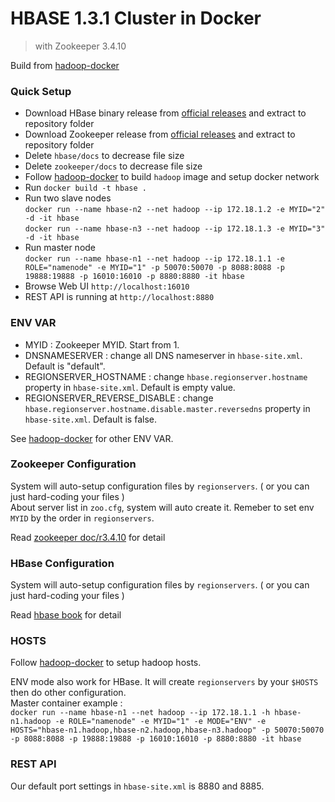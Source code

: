 # HBASE 1.3.1 Cluster in Docker
> with Zookeeper 3.4.10

Build from [hadoop-docker](https://github.com/NeoJRotary/hadoop-docker)

### Quick Setup
- Download HBase binary release from [official releases](http://www.apache.org/dyn/closer.cgi/hbase/) and extract to repository folder
- Download Zookeeper release from [official releases](http://zookeeper.apache.org/releases.html#download) and extract to repository folder
- Delete `hbase/docs` to decrease file size
- Delete `zookeeper/docs` to decrease file size
- Follow [hadoop-docker](https://github.com/NeoJRotary/hadoop-docker) to build `hadoop` image and setup docker network
- Run `docker build -t hbase .`
- Run two slave nodes  
`docker run --name hbase-n2 --net hadoop --ip 172.18.1.2 -e MYID="2" -d -it hbase`  
`docker run --name hbase-n3 --net hadoop --ip 172.18.1.3 -e MYID="3" -d -it hbase`
- Run master node  
 `docker run --name hbase-n1 --net hadoop --ip 172.18.1.1 -e ROLE="namenode" -e MYID="1" -p 50070:50070 -p 8088:8088 -p 19888:19888 -p 16010:16010 -p 8880:8880 -it hbase`
- Browse Web UI `http://localhost:16010`
- REST API is running at `http://localhost:8880`

### ENV VAR
- MYID : Zookeeper MYID. Start from 1.  
- DNSNAMESERVER : change all DNS nameserver in `hbase-site.xml`. Default is "default".
- REGIONSERVER_HOSTNAME : change `hbase.regionserver.hostname` property in `hbase-site.xml`. Default is empty value.
- REGIONSERVER_REVERSE_DISABLE :  change `hbase.regionserver.hostname.disable.master.reversedns` property in `hbase-site.xml`. Default is false.

See [hadoop-docker](https://github.com/NeoJRotary/hadoop-docker) for other ENV VAR.  

### Zookeeper Configuration
System will auto-setup configuration files by `regionservers`. ( or you can just hard-coding your files )  
About server list in `zoo.cfg`, system will auto create it. Remeber to set env `MYID` by the order in  `regionservers`.
  
Read [zookeeper doc/r3.4.10](https://zookeeper.apache.org/doc/r3.4.10/) for detail  

### HBase Configuration
System will auto-setup configuration files by `regionservers`. ( or you can just hard-coding your files )  
  
Read [hbase book](http://hbase.apache.org/book.html) for detail  

### HOSTS
Follow [hadoop-docker](https://github.com/NeoJRotary/hadoop-docker) to setup hadoop hosts.  
  
ENV mode also work for HBase. It will create `regionservers` by your `$HOSTS` then do other configuration.  
Master container example :   
`docker run --name hbase-n1 --net hadoop --ip 172.18.1.1 -h hbase-n1.hadoop -e ROLE="namenode" -e MYID="1" -e MODE="ENV" -e HOSTS="hbase-n1.hadoop,hbase-n2.hadoop,hbase-n3.hadoop" -p 50070:50070 -p 8088:8088 -p 19888:19888 -p 16010:16010 -p 8880:8880 -it hbase`

### REST API
Our default port settings in `hbase-site.xml` is 8880 and 8885.
